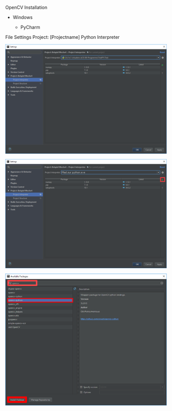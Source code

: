 OpenCV Installation

-   Windows

    -   PyCharm

File Settings Project: [Projectname] Python Interpreter

![](media/6522ca70b5cfeea77e40e9be1fb3b363.png)

![](media/ee268f889037a5e976d6f7a4e716a406.png)

![](media/37a0142af4831eaa185de340dfe9ac93.png)
